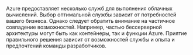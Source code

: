 Azure предоставляет несколько служб для выполнения облачных вычислений. Выбор оптимальной службы зависит от потребностей вашего бизнеса. Однако следует обратить внимание на частичное совпадение возможностей. Например, частью бессерверной архитектуры могут быть как контейнеры, так и функции Azure. Приятие правильного решения зависит от возможностей службы и опыта и предпочтений команды разработчиков.
